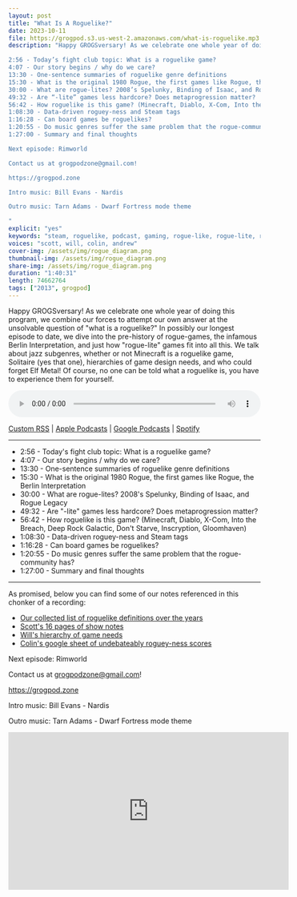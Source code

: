 ```yaml
---
layout: post
title: "What Is A Roguelike?"
date: 2023-10-11
file: https://grogpod.s3.us-west-2.amazonaws.com/what-is-roguelike.mp3
description: "Happy GROGSversary! As we celebrate one whole year of doing this program, we combine our forces to attempt our own answer at the unsolvable question of 'what is a roguelike?' In possibly our longest episode to date, we dive into the pre-history of rogue-games, the infamous Berlin Interpretation, and just how 'rogue-lite' games fit into all this. We talk about jazz subgenres, whether or not Minecraft is a roguelike game, Solitaire (yes that one), hierarchies of game design needs, and who could forget Elf Metal! Of course, no one can be told what a roguelike is, you have to experience them for yourself. Show notes available on the website!

2:56 - Today’s fight club topic: What is a roguelike game?
4:07 - Our story begins / why do we care?
13:30 - One-sentence summaries of roguelike genre definitions
15:30 - What is the original 1980 Rogue, the first games like Rogue, the Berlin Interpretation
30:00 - What are rogue-lites? 2008’s Spelunky, Binding of Isaac, and Rogue Legacy
49:32 - Are “-lite” games less hardcore? Does metaprogression matter?
56:42 - How roguelike is this game? (Minecraft, Diablo, X-Com, Into the Breach, Deep Rock Galactic, Don’t Starve, Inscryption, Gloomhaven)
1:08:30 - Data-driven roguey-ness and Steam tags
1:16:28 - Can board games be roguelikes?
1:20:55 - Do music genres suffer the same problem that the rogue-community has?
1:27:00 - Summary and final thoughts

Next episode: Rimworld

Contact us at grogpodzone@gmail.com!

https://grogpod.zone

Intro music: Bill Evans - Nardis 

Outro music: Tarn Adams - Dwarf Fortress mode theme 

"
explicit: "yes" 
keywords: "steam, roguelike, podcast, gaming, rogue-like, rogue-lite, roguelite"
voices: "scott, will, colin, andrew"
cover-img: /assets/img/rogue_diagram.png
thumbnail-img: /assets/img/rogue_diagram.png
share-img: /assets/img/rogue_diagram.png
duration: "1:40:31"
length: 74662764  
tags: ["2013", grogpod]
---
```


Happy GROGSversary! As we celebrate one whole year of doing this program, we combine our forces to attempt our own answer at the unsolvable question of "what is a roguelike?" In possibly our longest episode to date, we dive into the pre-history of rogue-games, the infamous Berlin Interpretation, and just how "rogue-lite" games fit into all this. We talk about jazz subgenres, whether or not Minecraft is a roguelike game, Solitaire (yes that one), hierarchies of game design needs, and who could forget Elf Metal! Of course, no one can be told what a roguelike is, you have to experience them for yourself. 

<div class="container">
  <audio controls style="width: 100%;">
    <source src="https://grogpod.s3.us-west-2.amazonaws.com/what-is-roguelike.mp3" type="audio/mpeg">
  </audio>
</div>

[Custom RSS](https://grogpod.zone/feed.xml) | [Apple Podcasts](https://podcasts.apple.com/us/podcast/grogpod/id1650474911) | [Google Podcasts](https://podcasts.google.com/feed/aHR0cHM6Ly9ncm9ncG9kLnpvbmUvZmVlZC54bWw) | [Spotify](https://open.spotify.com/show/655SEhPUWIC77oO3hILe0b)

---

* 2:56 - Today's fight club topic: What is a roguelike game?
* 4:07 - Our story begins / why do we care?
* 13:30 - One-sentence summaries of roguelike genre definitions
* 15:30 - What is the original 1980 Rogue, the first games like Rogue, the Berlin Interpretation
* 30:00 - What are rogue-lites? 2008's Spelunky, Binding of Isaac, and Rogue Legacy
* 49:32 - Are "-lite" games less hardcore? Does metaprogression matter?
* 56:42 - How roguelike is this game? (Minecraft, Diablo, X-Com, Into the Breach, Deep Rock Galactic, Don't Starve, Inscryption, Gloomhaven)
* 1:08:30 - Data-driven roguey-ness and Steam tags
* 1:16:28 - Can board games be roguelikes?
* 1:20:55 - Do music genres suffer the same problem that the rogue-community has?
* 1:27:00 - Summary and final thoughts

---

As promised, below you can find some of our notes referenced in this chonker of a recording:

* [Our collected list of roguelike definitions over the years](https://github.com/ScottBurger/going_rogue_podcast/wiki/What-is-a-roguelike-database)
* [Scott's 16 pages of show notes](https://docs.google.com/document/d/1jDmdS0MaSsVQwTmsHj7cwZHdk9KmAvupVkad8zpuW3U/edit)
* [Will's hierarchy of game needs](https://docs.google.com/document/d/1FD0pGN9g0kH-7r5jJ83KIjXnx8jDumZ9g2GiPcu3AmY/edit)
* [Colin's google sheet of undebateably roguey-ness scores ](https://docs.google.com/spreadsheets/d/1lvmApRcS-iEliRU2Dvh7Ybrz7mpEo5cf55p7k5_aX9I/edit#gid=0)

Next episode: Rimworld


Contact us at grogpodzone@gmail.com!

https://grogpod.zone

Intro music: Bill Evans - Nardis 

Outro music: Tarn Adams - Dwarf Fortress mode theme 

<div class="embed-responsive embed-responsive-16by9">
<iframe width="560" height="315" src="https://www.youtube.com/embed/8U6xezFfEtI" title="YouTube video player" frameborder="0" allow="accelerometer; autoplay; clipboard-write; encrypted-media; gyroscope; picture-in-picture" allowfullscreen></iframe>
</div>

